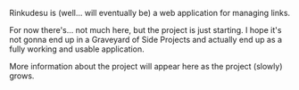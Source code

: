 Rinkudesu is (well... will eventually be) a web application for managing links.

For now there's... not much here, but the project is just starting.
I hope it's not gonna end up in a Graveyard of Side Projects and actually end up as a fully working and usable application.

More information about the project will appear here as the project (slowly) grows.

